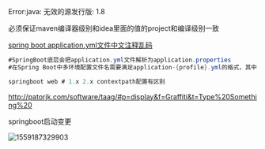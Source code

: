 Error:java: 无效的源发行版: 1.8

必须保证maven编译器级别和idea里面的值的project和编译级别一致

[spring boot application.yml文件中文注释乱码](https://blog.csdn.net/u013887008/article/details/82528066)

```java
#SpringBoot底层会把application.yml文件解析为application.properties
#在Spring Boot中多环境配置文件名需要满足application-{profile}.yml的格式，其中{profile}对应你的环境标识

springboot web # 1.x 2.x contextpath配置有区别
```



http://patorjk.com/software/taag/#p=display&f=Graffiti&t=Type%20Something%20

springboot启动变更

![1559187329903](C:\Users\cpr161\AppData\Roaming\Typora\typora-user-images\1559187329903.png)





